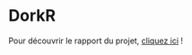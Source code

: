 # DorkR

Pour découvrir le rapport du projet, [cliquez ici](https://md.picasoft.net/s/JHKvta1yp#) !
